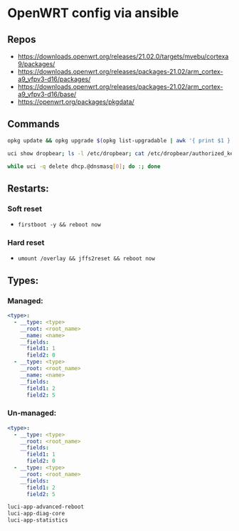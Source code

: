 # OpenWRT config via ansible

## Repos
- https://downloads.openwrt.org/releases/21.02.0/targets/mvebu/cortexa9/packages/
- https://downloads.openwrt.org/releases/packages-21.02/arm_cortex-a9_vfpv3-d16/packages/
- https://downloads.openwrt.org/releases/packages-21.02/arm_cortex-a9_vfpv3-d16/base/
- https://openwrt.org/packages/pkgdata/

## Commands

```bash
opkg update && opkg upgrade $(opkg list-upgradable | awk '{ print $1 }')

uci show dropbear; ls -l /etc/dropbear; cat /etc/dropbear/authorized_keys

while uci -q delete dhcp.@dnsmasq[0]; do :; done
```

## Restarts:

### Soft reset
* `firstboot -y && reboot now`

### Hard reset
* `umount /overlay && jffs2reset && reboot now`

## Types:

### Managed:

```yaml
<type>:
  - __type: <type>
    __root: <root_name>
    __name: <name>
    __fields:
      field1: 1
      field2: 0
  - __type: <type>
    __root: <root_name>
    __name: <name>
    __fields:
      field1: 2
      field2: 5
```

### Un-managed:

```yaml
<type>:
  - __type: <type>
    __root: <root_name>
    __fields:
      field1: 1
      field2: 0
  - __type: <type>
    __root: <root_name>
    __fields:
      field1: 2
      field2: 5
```

```bash
luci-app-advanced-reboot
luci-app-diag-core
luci-app-statistics
```
